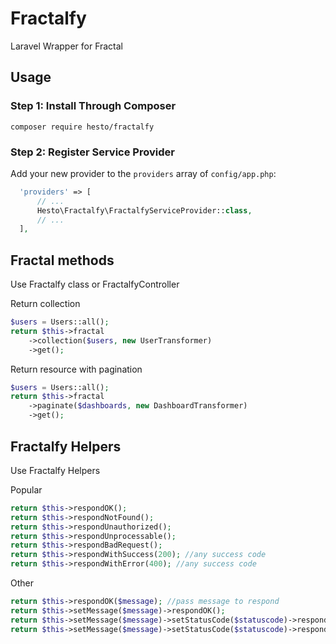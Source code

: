 # Fractalfy
Laravel Wrapper for Fractal

## Usage

### Step 1: Install Through Composer

```
composer require hesto/fractalfy
```

### Step 2: Register Service Provider
Add your new provider to the `providers` array of `config/app.php`:
```php
  'providers' => [
      // ...
      Hesto\Fractalfy\FractalfyServiceProvider::class,
      // ...
  ],
```

## Fractal methods
Use Fractalfy class or FractalfyController

Return collection
```php
$users = Users::all();
return $this->fractal
    ->collection($users, new UserTransformer)
    ->get();
```

Return resource with pagination
```php
$users = Users::all();
return $this->fractal
    ->paginate($dashboards, new DashboardTransformer)
    ->get();
```

## Fractalfy Helpers
Use Fractalfy Helpers

Popular
```php
return $this->respondOK();
return $this->respondNotFound();
return $this->respondUnauthorized();
return $this->respondUnprocessable();
return $this->respondBadRequest();
return $this->respondWithSuccess(200); //any success code
return $this->respondWithError(400); //any success code
```

Other
```php
return $this->respondOK($message); //pass message to respond
return $this->setMessage($message)->respondOK();
return $this->setMessage($message)->setStatusCode($statuscode)->respondWithSuccess(); 
return $this->setMessage($message)->setStatusCode($statuscode)->respondWithError(); 
```



